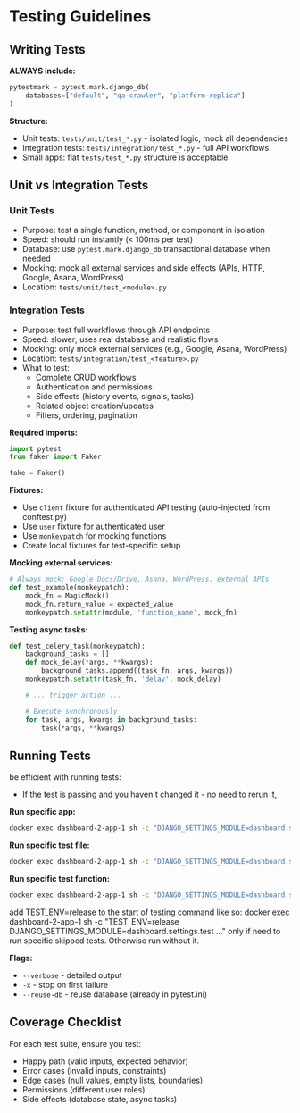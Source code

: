 # Testing Guidelines

## Writing Tests

**ALWAYS include:**

```python
pytestmark = pytest.mark.django_db(
    databases=["default", "qa-crawler", "platform-replica"]
)
```

**Structure:**

- Unit tests: `tests/unit/test_*.py` - isolated logic, mock all dependencies
- Integration tests: `tests/integration/test_*.py` - full API workflows
- Small apps: flat `tests/test_*.py` structure is acceptable

## Unit vs Integration Tests

### Unit Tests

- Purpose: test a single function, method, or component in isolation
- Speed: should run instantly (< 100ms per test)
- Database: use `pytest.mark.django_db` transactional database when needed
- Mocking: mock all external services and side effects (APIs, HTTP, Google, Asana, WordPress)
- Location: `tests/unit/test_<module>.py`

### Integration Tests

- Purpose: test full workflows through API endpoints
- Speed: slower; uses real database and realistic flows
- Mocking: only mock external services (e.g., Google, Asana, WordPress)
- Location: `tests/integration/test_<feature>.py`
- What to test:
  - Complete CRUD workflows
  - Authentication and permissions
  - Side effects (history events, signals, tasks)
  - Related object creation/updates
  - Filters, ordering, pagination

**Required imports:**

```python
import pytest
from faker import Faker

fake = Faker()
```

**Fixtures:**

- Use `client` fixture for authenticated API testing (auto-injected from conftest.py)
- Use `user` fixture for authenticated user
- Use `monkeypatch` for mocking functions
- Create local fixtures for test-specific setup

**Mocking external services:**

```python
# Always mock: Google Docs/Drive, Asana, WordPress, external APIs
def test_example(monkeypatch):
    mock_fn = MagicMock()
    mock_fn.return_value = expected_value
    monkeypatch.setattr(module, 'function_name', mock_fn)
```

**Testing async tasks:**

```python
def test_celery_task(monkeypatch):
    background_tasks = []
    def mock_delay(*args, **kwargs):
        background_tasks.append((task_fn, args, kwargs))
    monkeypatch.setattr(task_fn, 'delay', mock_delay)

    # ... trigger action ...

    # Execute synchronously
    for task, args, kwargs in background_tasks:
        task(*args, **kwargs)
```

## Running Tests

be efficient with running tests:

- If the test is passing and you haven't changed it - no need to rerun it,

**Run specific app:**

```bash
docker exec dashboard-2-app-1 sh -c "DJANGO_SETTINGS_MODULE=dashboard.settings.test pytest <app_name> --verbose -x"
```

**Run specific test file:**

```bash
docker exec dashboard-2-app-1 sh -c "DJANGO_SETTINGS_MODULE=dashboard.settings.test pytest <app_name>/tests/test_file.py --verbose -x"
```

**Run specific test function:**

```bash
docker exec dashboard-2-app-1 sh -c "DJANGO_SETTINGS_MODULE=dashboard.settings.test pytest <app_name>/tests/test_file.py::test_function_name --verbose -x"
```

add TEST_ENV=release to the start of testing command like so: docker exec dashboard-2-app-1 sh -c "TEST_ENV=release DJANGO_SETTINGS_MODULE=dashboard.settings.test ..." only if need to run specific skipped tests. Otherwise run without it.

**Flags:**

- `--verbose` - detailed output
- `-x` - stop on first failure
- `--reuse-db` - reuse database (already in pytest.ini)

## Coverage Checklist

For each test suite, ensure you test:

- Happy path (valid inputs, expected behavior)
- Error cases (invalid inputs, constraints)
- Edge cases (null values, empty lists, boundaries)
- Permissions (different user roles)
- Side effects (database state, async tasks)
